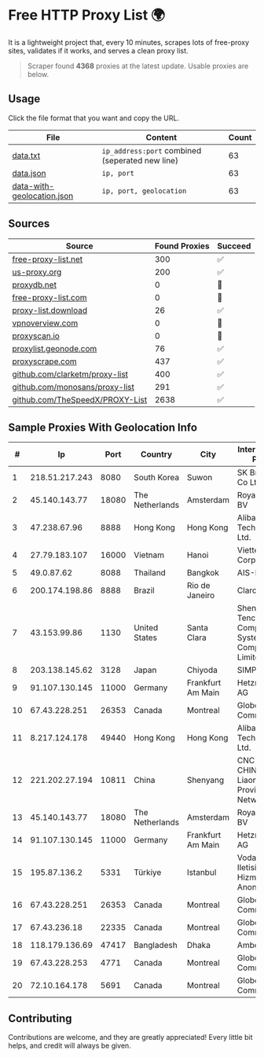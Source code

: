 
# Free HTTP Proxy List 🌍

It is a lightweight project that, every 10 minutes, scrapes lots of free-proxy sites, validates if it works, and serves a clean proxy list.


> Scraper found **4368** proxies at the latest update. Usable proxies are below.

## Usage

Click the file format that you want and copy the URL.


|File|Content|Count|
|----|-------|-----|
|[data.txt](https://raw.githubusercontent.com/themiralay/Proxy-List-World/master/data.txt)|`ip_address:port` combined (seperated new line)|63|
|[data.json](https://raw.githubusercontent.com/themiralay/Proxy-List-World/master/data.json)|`ip, port`|63|
|[data-with-geolocation.json](https://raw.githubusercontent.com/themiralay/Proxy-List-World/master/data-with-geolocation.json)|`ip, port, geolocation`|63|

## Sources

|Source|Found Proxies|Succeed|
|------|-------------|-------|
|[free-proxy-list.net](https://free-proxy-list.net)|300|✅|
|[us-proxy.org](https://www.us-proxy.org)|200|✅|
|[proxydb.net](http://proxydb.net)|0|🚫|
|[free-proxy-list.com](https://free-proxy-list.com/?page=&port=&type%5B%5D=http&type%5B%5D=https&up_time=0&search=Search)|0|🚫|
|[proxy-list.download](https://www.proxy-list.download/HTTP)|26|✅|
|[vpnoverview.com](https://vpnoverview.com/privacy/anonymous-browsing/free-proxy-servers)|0|🚫|
|[proxyscan.io](https://www.proxyscan.io)|0|🚫|
|[proxylist.geonode.com](https://proxylist.geonode.com/api/proxy-list?limit=300&page=1&sort_by=lastChecked&sort_type=desc&protocols=http,https)|76|✅|
|[proxyscrape.com](https://api.proxyscrape.com/v2/?request=displayproxies&protocol=http&timeout=10000&country=all&ssl=all&anonymity=all)|437|✅|
|[github.com/clarketm/proxy-list](https://raw.githubusercontent.com/clarketm/proxy-list/master/proxy-list-raw.txt)|400|✅|
|[github.com/monosans/proxy-list](https://raw.githubusercontent.com/monosans/proxy-list/main/proxies/http.txt)|291|✅|
|[github.com/TheSpeedX/PROXY-List](https://raw.githubusercontent.com/TheSpeedX/PROXY-List/master/http.txt)|2638|✅|


## Sample Proxies With Geolocation Info

|#|Ip|Port|Country|City|Internet Service Provider|
|-|--|----|-------|----|-------------------------|
|1|218.51.217.243|8080|South Korea|Suwon|SK Broadband Co Ltd|
|2|45.140.143.77|18080|The Netherlands|Amsterdam|RoyaleHosting BV|
|3|47.238.67.96|8888|Hong Kong|Hong Kong|Alibaba (US) Technology Co., Ltd.|
|4|27.79.183.107|16000|Vietnam|Hanoi|Viettel Corporation|
|5|49.0.87.62|8088|Thailand|Bangkok|AIS-Fibre|
|6|200.174.198.86|8888|Brazil|Rio de Janeiro|Claro S.A|
|7|43.153.99.86|1130|United States|Santa Clara|Shenzhen Tencent Computer Systems Company Limited|
|8|203.138.145.62|3128|Japan|Chiyoda|SIMPLEIA|
|9|91.107.130.145|11000|Germany|Frankfurt Am Main|Hetzner Online AG|
|10|67.43.228.251|26353|Canada|Montreal|GloboTech Communications|
|11|8.217.124.178|49440|Hong Kong|Hong Kong|Alibaba (US) Technology Co., Ltd.|
|12|221.202.27.194|10811|China|Shenyang|CNC Group CHINA169 Liaoning Province Network|
|13|45.140.143.77|18080|The Netherlands|Amsterdam|RoyaleHosting BV|
|14|91.107.130.145|11000|Germany|Frankfurt Am Main|Hetzner Online AG|
|15|195.87.136.2|5331|Türkiye|Istanbul|Vodafone NET Iletisim Hizmetleri Anonim Sirketi|
|16|67.43.228.251|26353|Canada|Montreal|GloboTech Communications|
|17|67.43.236.18|22335|Canada|Montreal|GloboTech Communications|
|18|118.179.136.69|47417|Bangladesh|Dhaka|AmberIT Limited|
|19|67.43.228.253|4771|Canada|Montreal|GloboTech Communications|
|20|72.10.164.178|5691|Canada|Montreal|GloboTech Communications|



## Contributing

Contributions are welcome, and they are greatly appreciated! Every
little bit helps, and credit will always be given.

